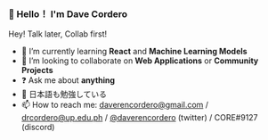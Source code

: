 ###  💬 Hello！ I'm Dave Cordero

Hey! Talk later, Collab first!

- 🌱 I’m currently learning **React** and **Machine Learning Models** 
- 👯 I’m looking to collaborate on **Web Applications** or **Community Projects**
- ❓ Ask me about **anything**
- 🔴 日本語も勉強している
- 📫 How to reach me: <daverencordero@gmail.com> / <drcordero@up.edu.ph> / [@daverencordero](https://twitter.com/daverencordero) (twitter) / CORE#9127 (discord)
